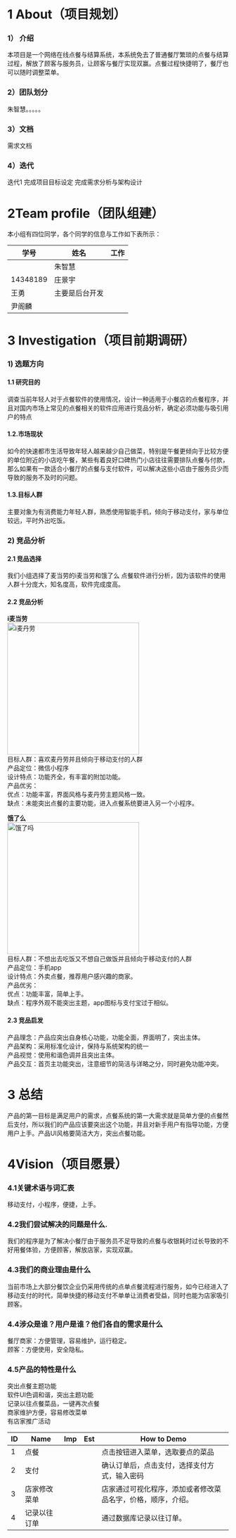 # 1 About（项目规划）

### 1）	介绍

本项目是一个网络在线点餐与结算系统，本系统免去了普通餐厅繁琐的点餐与结算过程，解放了顾客与服务员，让顾客与餐厅实现双赢。点餐过程快捷明了，餐厅也可以随时调整菜单。
### 2）团队划分

朱智慧。。。。。

### 3）文档

需求文档

### 4）迭代

迭代1
完成项目目标设定
完成需求分析与架构设计


# 2Team profile（团队组建）

本小组有四位同学，各个同学的信息与工作如下表所示：


学号 | 姓名 | 工作
-- | -- | --
  | 朱智慧 |  
14348189 | 庄景宇 |  
  | 王勇 |  主要是后台开发
  | 尹阁麟 |  

 
# 3 Investigation（项目前期调研）

### 1) 选题方向

#### 1.1 研究目的

调查当前年轻人对于点餐软件的使用情况，设计一种适用于小餐店的点餐程序，并且对国内市场上常见的点餐相关的软件应用进行竞品分析，确定必须功能与吸引用户的特点

#### 1.2.市场现状

如今的快速都市生活导致年轻人越来越少自己做菜，特别是午餐更倾向于比较方便的单位附近的小店吃午餐，某些有着良好口碑热门小店往往需要排队点餐与付款，那么如果有一款适合小餐厅的点餐与支付软件，可以解决这些小店由于服务员少而导致的服务不及时的问题。

#### 1.3.目标人群

主要对象为有消费能力年轻人群，熟悉使用智能手机，倾向于移动支付，家与单位较远，平时外出吃饭。

### 2) 竞品分析

#### 2.1 竞品选择

我们小组选择了麦当劳的i麦当劳和饿了么
点餐软件进行分析，因为该软件的使用人群十分庞大，知名度高，软件完成度高。

#### 2.2 竞品分析

**i麦当劳**  
<img src="images/iMc.jpg" width="300" alt="i麦丹劳"/>  
目标人群：喜欢麦丹劳并且倾向于移动支付的人群  
产品定位：微信小程序   
设计特点：功能齐全，有丰富的附加功能。   
产品优劣：   
优点：功能丰富，界面风格与麦丹劳主题风格一致。   
缺点：未能突出点餐的主要功能，进入点餐系统要进入另一个小程序。   

**饿了么**   
<img src="images/elema.jpg" width="300" alt="饿了吗"/>  
目标人群：不想出去吃饭又不想自己做饭并且倾向于移动支付的人群   
产品定位：手机app   
设计特点：外卖点餐，推荐用户感兴趣的商家。   
产品优劣：   
优点：功能丰富，简单上手。   
缺点：程序外观不能突出主题，app图标与支付宝过于相似。   
   
#### 2.3 竞品启发   
产品理念：产品应突出自身核心功能，功能全面，界面明了，突出主体。   
产品架构：采用标准化设计，保持与系统架构的统一   
产品视觉：使用和谐色调并且突出主体。   
产品交互：首页主功能突出，注意细节的简洁与详略之分，同时避免功能冲突。   
   
# 3 总结   
产品的第一目标是满足用户的需求，点餐系统的第一大需求就是简单方便的点餐然后支付，所以我们的产品应该要突出这个功能，并且对新手用户有指导功能，方便用户上手。产品UI风格要简洁大方，突出点餐功能。   
   
# 4Vision（项目愿景）   
### 4.1关键术语与词汇表   
移动支付，小程序，便捷，上手。   
### 4.2我们尝试解决的问题是什么.   
我们的程序是为了解决小餐厅由于服务员不足导致的点餐与收银耗时过长导致的不好用餐体验，方便顾客，解放店家，实现双赢。   
### 4.3我们的商业理由是什么   
当前市场上大部分餐饮企业仍采用传统的点单点餐流程进行服务，如今已经进入了移动支付的时代，简单快捷的移动支付不单单让消费者受益，同时也能为店家吸引顾客。   
### 4.4涉众是谁？用户是谁？他们各自的需求是什么   
餐厅商家：方便管理，容易维护，运行稳定。   
顾客：方便使用，安全隐私。   
### 4.5产品的特性是什么   
突出点餐主题功能   
软件UI色调和谐，突出主题功能   
记录以往点餐菜品，一键再次点餐   
商家维护方便，容易修改菜单   
有店家推广活动   


ID | Name | Imp | Est | How to Demo
-- | -- | -- | -- | --
1 | 点餐 |   |   | 点击按钮进入菜单，选取要点的菜品
2 | 支付 |   |   | 确认订单后，点击支付，选择支付方式，输入密码
3 | 店家修改菜单 |   |   | 店家通过可视化程序，添加或者修改菜品名字，价格，顺序，介绍。
4 | 记录以往订单 |   |   | 通过数据库记录以往订单。

